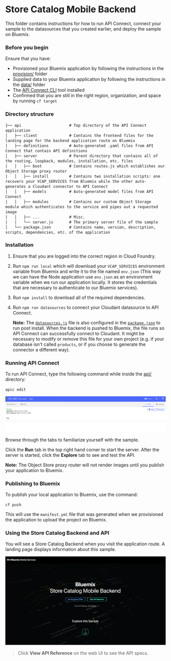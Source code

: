 # Store Catalog Mobile Backend
This folder contains instructions for how to run API Connect, connect your sample to the datasources that you created earlier, and deploy the sample on Bluemix.

### Before you begin
Ensure that you have:

* Provisioned your Bluemix application by following the instructions in the [provision/](../provision) folder
* Supplied data to your Bluemix application by following the instructions in the [data/](../data) folder
* The [API Connect CLI](https://www.npmjs.com/package/apiconnect) tool installed
* Confirmed that you are still in the right region, organization, and space by running `cf target`

### Directory structure
    ├── api                     # Top directory of the API Connect application
    │   ├── client              # Contains the frontend files for the landing page for the backend application route on Bluemix
    │   ├── definitions         # Auto-generated .yaml files from API Connect that contain API definitions
    │   ├── server              # Parent directory that contains all of the routing, loopback, modules, installation, etc. files
    |   │   ├── boot            # Contains routes.js which establishes our Object Storage proxy router
    |   │   ├── install         # Contains two installation scripts: one recovers your VCAP_SERVICES from Bluemix while the other auto-generates a Cloudant connector to API Connect
    |   │   ├── models          # Auto-generated model files from API Connect
    |   │   ├── modules         # Contains our custom Object Storage module which authenticates to the service and pipes out a requested image
    |   │   ├── ...             # Misc.
    |   │   └── server.js       # The primary server file of the sample
    │   └── package.json        # Contains name, version, description, scripts, dependencies, etc. of the application

### Installation
1. Ensure that you are logged into the correct region in Cloud Foundry.
2. Run `npm run local` which will download your `VCAP_SERVICES` environment variable from Bluemix and write it to the file named `env.json` (This way we can have the Node application use `env.json` as an environment variable when we run our application locally. It stores the credentials that are necessary to authenticate to our Bluemix services).
3. Run `npm install` to download all of the required dependencies.
4. Run `npm run datasources` to connect your Cloudant datasource to API Connect.  

   **Note:** The [`datasources.js`](api/server/install/datasources.js) file 
   is also configured in the [`package.json`](api/package.json) to run
   post install. When the backend is pushed to Bluemix, the file runs so
   API Connect can successfully connect to Cloudant. It might be necessary 
   to modify or remove this file for your own project (e.g. if your database 
   isn't called `products`, or if you choose to generate the connector a 
   different way).

### Running API Connect
To run API Connect, type the following command while inside the [api/](api) directory:

`apic edit`

<img src="readme/1.png"/>

Browse through the tabs to familiarize yourself with the sample.

Click the **Run** tab in the top right hand corner to start the server. After the server is started, click the **Explore** tab to see and test the API.

**Note:** The Object Store proxy router will not render images until you publish your application to Bluemix.

### Publishing to Bluemix
To publish your local application to Bluemix, use the command:

`cf push`

This will use the `manifest.yml` file that was generated when we provisioned the application to upload the project on Bluemix.

### Using the Store Catalog Backend and API
You will see a Store Catalog Backend when you visit the application route. A landing page displays information about this sample.

<img src="readme/2.png"/>

> Click **View API Reference** on the web UI to see the API specs.
